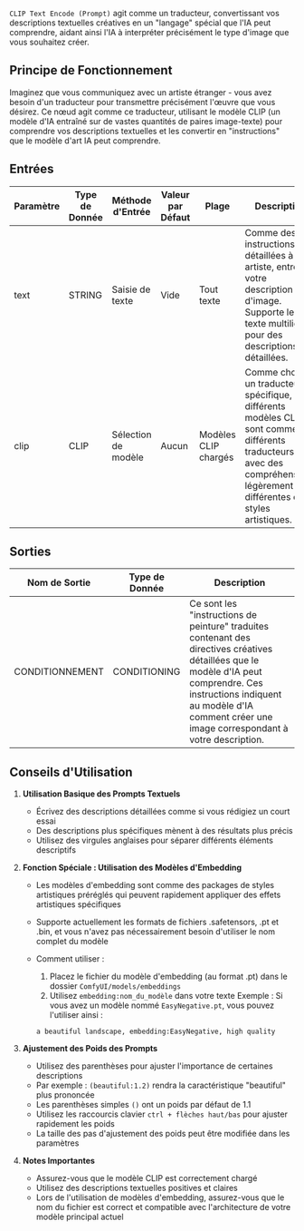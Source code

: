 `CLIP Text Encode (Prompt)` agit comme un traducteur, convertissant vos descriptions textuelles créatives en un "langage" spécial que l'IA peut comprendre, aidant ainsi l'IA à interpréter précisément le type d'image que vous souhaitez créer.

## Principe de Fonctionnement

Imaginez que vous communiquez avec un artiste étranger - vous avez besoin d'un traducteur pour transmettre précisément l'œuvre que vous désirez. Ce nœud agit comme ce traducteur, utilisant le modèle CLIP (un modèle d'IA entraîné sur de vastes quantités de paires image-texte) pour comprendre vos descriptions textuelles et les convertir en "instructions" que le modèle d'art IA peut comprendre.

## Entrées

| Paramètre | Type de Donnée | Méthode d'Entrée | Valeur par Défaut | Plage | Description |
|-----------|----------------|------------------|-------------------|--------|-------------|
| text | STRING | Saisie de texte | Vide | Tout texte | Comme des instructions détaillées à un artiste, entrez ici votre description d'image. Supporte le texte multiligne pour des descriptions détaillées. |
| clip | CLIP | Sélection de modèle | Aucun | Modèles CLIP chargés | Comme choisir un traducteur spécifique, différents modèles CLIP sont comme différents traducteurs avec des compréhensions légèrement différentes des styles artistiques. |

## Sorties

| Nom de Sortie | Type de Donnée | Description |
|---------------|----------------|-------------|
| CONDITIONNEMENT | CONDITIONING | Ce sont les "instructions de peinture" traduites contenant des directives créatives détaillées que le modèle d'IA peut comprendre. Ces instructions indiquent au modèle d'IA comment créer une image correspondant à votre description. |

## Conseils d'Utilisation

1. **Utilisation Basique des Prompts Textuels**
   - Écrivez des descriptions détaillées comme si vous rédigiez un court essai
   - Des descriptions plus spécifiques mènent à des résultats plus précis
   - Utilisez des virgules anglaises pour séparer différents éléments descriptifs

2. **Fonction Spéciale : Utilisation des Modèles d'Embedding**
   - Les modèles d'embedding sont comme des packages de styles artistiques préréglés qui peuvent rapidement appliquer des effets artistiques spécifiques
   - Supporte actuellement les formats de fichiers .safetensors, .pt et .bin, et vous n'avez pas nécessairement besoin d'utiliser le nom complet du modèle
   - Comment utiliser :
     1. Placez le fichier du modèle d'embedding (au format .pt) dans le dossier `ComfyUI/models/embeddings`
     2. Utilisez `embedding:nom_du_modèle` dans votre texte
     Exemple : Si vous avez un modèle nommé `EasyNegative.pt`, vous pouvez l'utiliser ainsi :

     ```
     a beautiful landscape, embedding:EasyNegative, high quality
     ```

3. **Ajustement des Poids des Prompts**
   - Utilisez des parenthèses pour ajuster l'importance de certaines descriptions
   - Par exemple : `(beautiful:1.2)` rendra la caractéristique "beautiful" plus prononcée
   - Les parenthèses simples `()` ont un poids par défaut de 1.1
   - Utilisez les raccourcis clavier `ctrl + flèches haut/bas` pour ajuster rapidement les poids
   - La taille des pas d'ajustement des poids peut être modifiée dans les paramètres

4. **Notes Importantes**
   - Assurez-vous que le modèle CLIP est correctement chargé
   - Utilisez des descriptions textuelles positives et claires
   - Lors de l'utilisation de modèles d'embedding, assurez-vous que le nom du fichier est correct et compatible avec l'architecture de votre modèle principal actuel
